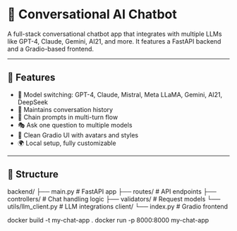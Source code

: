 # 🤖 Conversational AI Chatbot

A full-stack conversational chatbot app that integrates with multiple LLMs like GPT-4, Claude, Gemini, AI21, and more. It features a FastAPI backend and a Gradio-based frontend.

---

## 🚀 Features

- 🔌 Model switching: GPT-4, Claude, Mistral, Meta LLaMA, Gemini, AI21, DeepSeek
- 🧠 Maintains conversation history
- 🔄 Chain prompts in multi-turn flow
- 🎭 Ask one question to multiple models
- 💬 Clean Gradio UI with avatars and styles
- 🌍 Local setup, fully customizable

---

## 📁 Structure
backend/ ├── main.py # FastAPI app 
        ├── routes/ # API endpoints 
        ├── controllers/ # Chat handling logic 
        ├── validators/ # Request models 
        └── utils/llm_client.py # LLM integrations 
    client/ 
          └── index.py # Gradio frontend


docker build -t my-chat-app .
docker run -p 8000:8000 my-chat-app